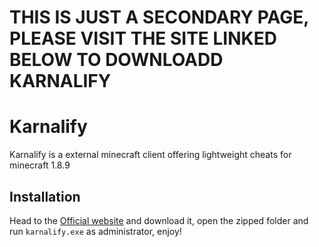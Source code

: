 # THIS IS JUST A SECONDARY PAGE, PLEASE VISIT THE SITE LINKED BELOW TO DOWNLOADD KARNALIFY

# Karnalify
Karnalify is a external minecraft client offering lightweight cheats for minecraft 1.8.9

## Installation
Head to the [Official website](google.com) and download it, open the zipped folder and run `karnalify.exe` as administrator, enjoy!
